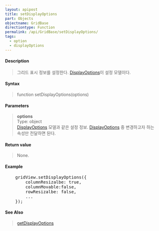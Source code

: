 ```yaml
---
layout: apipost
title: setDisplayOptions
part: Objects
objectname: GridBase
directiontype: Function
permalink: /api/GridBase/setDisplayOptions/
tags:
  - option
  - displayOptions
---
```



#### Description

> 그리드 표시 정보를 설정한다. [DisplayOptions](/api/types/DisplayOptions/)이 설정 모델이다.

#### Syntax

> function setDisplayOptions(options)

#### Parameters

> **options**  
> Type: object  
> [DisplayOptions](/api/types/DisplayOptions/) 모델과 같은 설정 정보. [DisplayOptions](/api/types/DisplayOptions/) 중 변경하고자 하는 속성만 전달하면 된다.    

#### Return value

> None.

#### Example

<pre class="prettyprint">
    gridView.setDisplayOptions({
        columnResizalbe: true,
        columnMovable:false,
        rowResizalbe: false,
        ...
    });
</pre>

#### See Also
> [getDisplayOptions](/api/GridBase/getDisplayOptions)